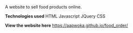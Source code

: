 A website to sell food products online.

**Technologies used**
HTML
Javascript
JQuery
CSS

**View the website here**
https://aapwoka.github.io/food_order/

